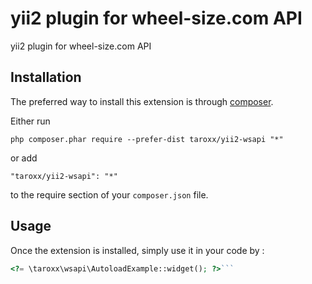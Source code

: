 yii2 plugin for wheel-size.com API
==================================
yii2 plugin for wheel-size.com API

Installation
------------

The preferred way to install this extension is through [composer](http://getcomposer.org/download/).

Either run

```
php composer.phar require --prefer-dist taroxx/yii2-wsapi "*"
```

or add

```
"taroxx/yii2-wsapi": "*"
```

to the require section of your `composer.json` file.


Usage
-----

Once the extension is installed, simply use it in your code by  :

```php
<?= \taroxx\wsapi\AutoloadExample::widget(); ?>```